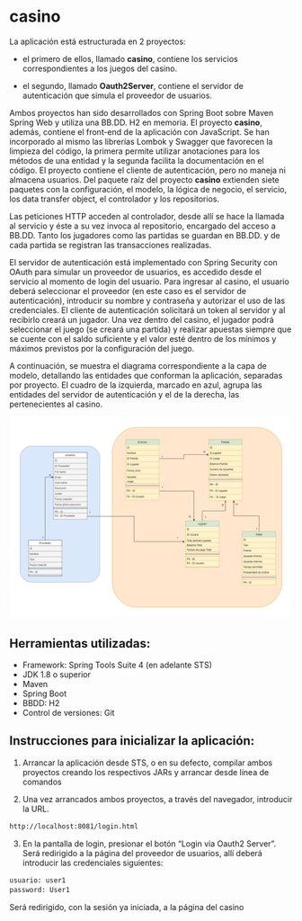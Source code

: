 # casino

La aplicación está estructurada en 2 proyectos:  

 - el primero de ellos, llamado **casino**, contiene los servicios correspondientes a los juegos del casino.

 - el segundo, llamado **Oauth2Server**, contiene el servidor de autenticación que simula el proveedor de usuarios.

Ambos proyectos han sido desarrollados con Spring Boot sobre Maven Spring Web y utiliza una BB.DD. H2 en memoria.
El proyecto **casino**, además, contiene el front-end de la aplicación con JavaScript. Se han incorporado al mismo las librerías Lombok y Swagger que favorecen la limpieza del código, la primera permite utilizar anotaciones para los métodos de una entidad y la segunda facilita la documentación en el código. El proyecto contiene el cliente de autenticación, pero no maneja ni almacena usuarios. Del paquete raíz del proyecto **casino** extienden siete paquetes con la configuración, el modelo, la lógica de negocio, el servicio, los data transfer object, el controlador y los repositorios.  

Las peticiones HTTP acceden al controlador, desde allí se hace la llamada al servicio y éste a su vez invoca al repositorio, encargado del acceso a BB.DD. Tanto los jugadores como las partidas se guardan en BB.DD. y de cada partida se registran las transacciones realizadas.   

El servidor de autenticación está implementado con Spring Security con OAuth para simular un proveedor de usuarios, es accedido desde el servicio al momento de login del usuario. Para ingresar al casino, el usuario deberá seleccionar el proveedor (en este caso es el servidor de autenticación), introducir su nombre y contraseña y autorizar el uso de las credenciales. El cliente de autenticación solicitará un token al servidor y al recibirlo creará un jugador. Una vez dentro del casino, el jugador podrá seleccionar el juego (se creará una partida) y realizar apuestas siempre que se cuente con el saldo suficiente y el valor esté dentro de los mínimos y máximos previstos por la configuración del juego.     

A continuación, se muestra el diagrama correspondiente a la capa de modelo, detallando las entidades que conforman la aplicación, separadas por proyecto. El cuadro de la izquierda, marcado en azul, agrupa las entidades del servidor de autenticación y el de la derecha, las pertenecientes al casino. 

![diagrama de entidades](https://github.com/FelixMarin/casino/blob/develop/casino/src/main/resources/img/DIAGRAMA_BBDD.png)

## Herramientas utilizadas:   

- Framework: Spring Tools Suite 4 (en adelante STS)  
- JDK 1.8 o superior  
- Maven  
- Spring Boot  
- BBDD: H2  
- Control de versiones: Git  

## Instrucciones para inicializar la aplicación:  

1. Arrancar la aplicación desde STS, o en su defecto, compilar ambos proyectos creando los respectivos JARs y arrancar desde línea de comandos  

2. Una vez arrancados ambos proyectos, a través del navegador, introducir la URL. 

```bash
http://localhost:8081/login.html  
```

3. En la pantalla de login, presionar el botón “Login via Oauth2 Server”. Será redirigido a la página del proveedor de usuarios, allí deberá introducir las credenciales siguientes:  

```bash
usuario: user1 
password: User1 
```
Será redirigido, con la sesión ya iniciada, a la página del casino
